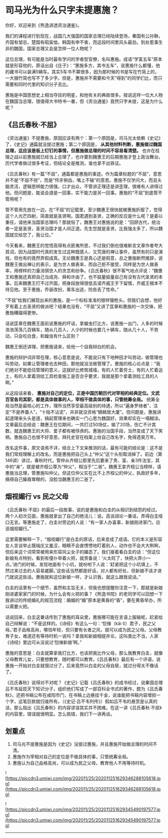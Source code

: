# 司马光为什么只字未提惠施？

你好，欢迎来到《熊逸讲透资治通鉴》。

我们的课程进行到现在，战国几大强国的国家总理已经陆续登场，秦国有公孙鞅，齐国有邹忌，楚国有昭奚恤，韩国有申不害，而这段时间里风头最劲，到处惹事生非的魏国，国家总理又会是怎样一位人物呢？

这位总理，有可能是当时最有学问的学者型官僚，名叫惠施。成语“学富五车”原本就是形容他的，原话出自《庄子》：“惠施多方，其书五车”，说惠施什么都懂，他的藏书可以装满5辆车。其实5车书不算很多，因为那时候的书是写在竹简上的，一大捆竹简也写不了多少字。但是，惠施并不需要和今天“得到”的同学们比，而只需要和同时代里的知识分子去比。

惠施是中国思想史上相当夺目的明星，和他有关的典故很多。按说这样一位大人物在魏国当总理，很值得大书特书一番，但《资治通鉴》竟然只字未提，这是为什么呢？

## 《吕氏春秋·不屈》

《资治通鉴》不提惠施，原因应该有两个：第一个原因是，司马光太依赖《史记》了，《史记》通篇就没提过惠施；第二个原因是， **从其他材料判断，惠施做过魏国总理，这应该是板上钉钉的事情，但惠施做总理的时间不容易看清楚。** 也许在桂陵之战以前惠施就已经当上总理了，也许要到魏惠王的后期惠施才登上政治舞台。历代学者做过很多考证，但结论全是推测，谁也拿不出铁证。

《吕氏春秋》有一篇“不屈”，通篇都是惠施的事迹。作为篇章标题的“不屈”，意思并不是“不屈不挠”，而是“伶牙俐齿，嘴上不输”的意思。惠施不仅学问大，而且头脑灵活，逻辑思辨能力很强，口才出众，不管讲正理还是讲歪理，很难有人讲得过他。但问题是，能说会道是一回事，实干能力是另一回事。惠施的“不屈”到底管不管用呢？

管不管用先放在一边，在“不屈”的记载里，至少魏惠王很快就被惠施折服了，觉得这个人光芒四射，简直就是圣贤啊。国君遇到圣贤，正确的反应是什么呢？是委以重任，请他来当国家总理吗？那就俗了，魏惠王对惠施说的是：“回顾古代，统治者一定是圣贤，圣贤治国才是人间正道。先生您就是圣贤，比我强太多了，所以魏国就交给您了，我让位。”

今天看来，魏惠王的觉悟高得有点匪夷所思，不过我们倒也很难断言文章作者夸大其词，因为战国时代真的发生过这种既感人、又荒唐的禅让事件，虽然有的只是演戏，但也有的竟然弄假成真。无论魏惠王是真心还是假意，总之惠施断然推辞，说魏惠王做出禅让的表示，是为世人做表率，而自己拒不接受，同样是为世人做表率，用榜样的力量消弭世人的贪念和纷争。《吕氏春秋》很不客气地点评说：“魏惠王和惠施还真把自己当成尧、舜和许由了，也不掂量掂量自己有没有古代圣贤的本事。后来魏惠王打不过齐国，把身段放得很低去请齐威王手下留情，齐威王根本不待见他。至于惠施，乔装改扮，乘车出逃，险些丢了性命。”

“不屈”给我们展现出来的惠施，是一个标标准准的银样镴枪头。但我们会想，他好歹有着上古圣贤的做派吧？结果也没有，“不屈”又讲了匡章和惠施的一次交锋，把惠施糟蹋得更惨。

话说匡章在魏惠王面前说惠施的坏话，拿蝗虫打比方，说惠施一出门，人多的时候浩浩荡荡几百辆车，随从几百人，人少的时候也要几十辆车，随从几十人，不劳动，只会吃白食，和蝗虫有什么区别？

魏惠王倒还讲理，把惠施请来，给他一个自我辩白的机会。

惠施的辩护词非常在理，核心意思是说，不能说只有下地种田才叫劳动，做管理也叫劳动，如果让管理者也去种田，那他就没法做管理了。惠施的核心论点是：“我们绝对不能低估管理的意义，这就好比修筑城墙，有的人忙着夯土，有的人忙着运土，有的人拿着测绘工具检查施工是否合乎要求，我就是那个拿着测绘工具的人啊。”

从这段话来看， **惠施对自己的定位，正是中国历朝历代对宰相的经典定位。文武百官各司其职，都是具体做事的人，宰相不做具体的事，只管统筹全局。** 统筹全局当然是最核心的工作，理所当然享受最高级别的待遇，所以“遍身罗绮者”，注定“不是养蚕人”，“十指不沾泥”，并非就没资格“鳞鳞居大厦”。但问题是，惠施讲起道理来头头是道，搞起管理来也确实一门心思为魏国好，效果却实在一塌糊涂。文章最后总结说：魏惠王在位期间，一共打过50场仗，输了20场，伤亡不计其数，就连魏惠王的大将、爱子都有被俘虏的。惠施的治国手段，当然变成了天下笑柄。惠施自己也很不好意思，拜托史官在档案上给自己改名字，免得遗臭万年。

改名这件事，原文语焉不详，结合上下文来推测的话，最有可能的结论是：这不是我们常规理解上的改名，而是惠施把自己头上“仲父”这个头衔取消掉了。前边（第146讲）讲过，春秋时代，管仲从齐桓公那里先后要来了贵、富、亲3件法宝，其中的“亲”，就是被齐桓公尊为“仲父”，相当于“二爸”。魏惠王拿齐桓公当榜样，请惠施当总理，管惠施叫仲父。但这位仲父实在比不上齐桓公的仲父，执政好多年，搞得自己臊眉耷眼的，没脸当魏惠王的二爸了。

## 烟视媚行 vs 民之父母

《吕氏春秋·不屈》的最后一段故事，说的是惠施和白圭的从相识到结怨的经过。两个人初次见面，惠施就拿出了自己的绝活儿：说。高谈阔论一番话，弄得白圭哑口无言。等惠施走了，白圭对旁边的人说：“有一家人办喜事，新娘刚进家门，应该烟视媚行。”

这里需要解释一下，“烟视媚行”是白圭的原话，后来变成了成语。它的本义是形容女人言谈举止既端庄又羞涩，眼睛不会直愣愣地盯着别人，动作也不会大大咧咧，但后来这个词常常被用来形容风尘女子的媚态了。我们接着看白圭的话：“但这位新娘有点特别，看到有僮仆举着火把，就责备说：‘火太旺了，快把火弄小一点。’进门的时候，发现地面有个小坑，就吩咐下人说：‘赶紧把这个小坑填上，不然过来过去的人容易崴脚。’这些话当然都是好话，对人都有好处，但新娘不该才进门就说这些话。惠施就和这位新娘一样，才认识我，就这么跟我说话。”

白圭的话里有一个细节，虽然和主旨无关，但我也想提醒你注意一下，那就是新娘刚进婆家家门的时候，为什么会有火把的事？《熊逸书院》的老同学可以回想一下我讲过的传统婚礼的规范流程：婚姻的“婚”原本是黄昏的“昏”，要在黄昏举办，所以需要火把。

话说回来，白圭这番话传到了惠施的耳朵里，惠施哪可能在言语上服输呢，赶紧给自己辩解说：“不是这样的。《诗经》有这么一句：‘恺悌（kǎi tì）君子，民之父母。’君子品格高尚，哪怕年轻，但只要有长者之风，就可以成为民之父母。父母教育子女，难道还有等待时机一说吗？拿我和新娘相提并论，这叫类比不当，人家《诗经》里边可从没说过‘恺悌新娘’啊。”

惠施的意思是：白圭就算拿我打比方，也该把我比作父母，那么我教育白圭，就像父母教育儿女，只要想教育，随时都可以教育。《吕氏春秋》最后有一个评语，说惠施一开始对白圭就很过分了，后来竟然以白圭的父母自居，就过分得太不像话了。

《吕氏春秋》说得对不对呢？《史记》记载《吕氏春秋》的成书经过，说秦国总理吕不韦延揽天下知识分子，组织他们写成了一部百科全书式的著作，题为《吕氏春秋》，还把书稿公布在咸阳市门，在书稿上边悬挂千金，说谁能把书稿内容增损一个字，这笔巨款就归谁所有。（《史记·吕不韦列传》）假如吕不韦的悬赏是认真的话，那么指出《吕氏春秋》的内容谬误其实并不困难。在这一讲《吕氏春秋·不屈》的内容里，错误就很明显。怎么挑错，我们下一讲再谈。

## 划重点

1. 司马光不提惠施是因为《史记》没提过惠施，并且惠施开始做总理的时间不清。
2. 惠施作为宰相对自己的定位是不做具体的事，只管统筹全局。
3. 惠施认为自己品格高尚，可以成为民之父母，教育他人不用等待时机。

![https://piccdn3.umiwi.com/img/202011/25/202011251629346288105618.jpg](https://piccdn3.umiwi.com/img/202011/25/202011251629346288105618.jpg)

![https://piccdn3.umiwi.com/img/202011/25/202011251629345490197577.jpg](https://piccdn3.umiwi.com/img/202011/25/202011251629345490197577.jpg)

---
